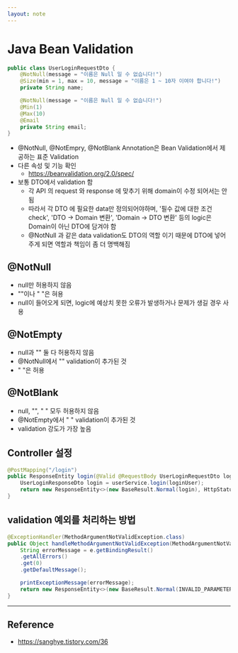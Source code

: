 ```yaml
---
layout: note
---
```


# Java Bean Validation

```java
public class UserLoginRequestDto {
    @NotNull(message = "이름은 Null 일 수 없습니다!")
    @Size(min = 1, max = 10, message = "이름은 1 ~ 10자 이여야 합니다!") 
    private String name;

    @NotNull(message = "이름은 Null 일 수 없습니다!")
    @Min(1)
    @Max(10)
    @Email
    private String email;
}
```
- @NotNull, @NotEmpry, @NotBlank Annotation은 Bean Validation에서 제공하는 표준 Validation
- 다른 속성 및 기능 확인
    - https://beanvalidation.org/2.0/spec/
- 보통 DTO에서 validation 함
    - 각 API 의 request 와 response 에 맞추기 위해 domain이 수정 되어서는 안 됨
    - 따라서 각 DTO 에 필요한 data만 정의되어야하며, '필수 값에 대한 조건 check', 'DTO -> Domain 변환', 'Domain -> DTO 변환' 등의 logic은 Domain이 아닌 DTO에 담겨야 함
    - @NotNull 과 같은 data validation도 DTO의 역할 이기 때문에 DTO에 넣어주게 되면 역할과 책임이 좀 더 명백해짐

## @NotNull

- null만 허용하지 않음
- ""이나 " "은 혀용
- null이 들어오게 되면, logic에 예상치 못한 오류가 발생하거나 문제가 생길 경우 사용

## @NotEmpty

- null과 "" 둘 다 허용하지 않음
- @NotNull에서 "" validation이 추가된 것
- " "은 허용

## @NotBlank

- null, "", " " 모두 허용하지 않음
- @NotEmpty에서 " " validation이 추가된 것
- validation 강도가 가장 높음

## Controller 설정

```java
@PostMapping("/login")
public ResponseEntity login(@Valid @RequestBody UserLoginRequestDto loginUser) {    
    UserLoginResponseDto login = userService.login(loginUser);
    return new ResponseEntity<>(new BaseResult.Normal(login), HttpStatus.OK);
}
```

## validation 예외를 처리하는 방법

```java
@ExceptionHandler(MethodArgumentNotValidException.class)
public Object handleMethodArgumentNotValidException(MethodArgumentNotValidException e) {
    String errorMessage = e.getBindingResult()
    .getAllErrors()
    .get(0)
    .getDefaultMessage();

    printExceptionMessage(errorMessage);
    return new ResponseEntity<>(new BaseResult.Normal(INVALID_PARAMETER), HttpStatus.BAD_REQUEST);
}
```

---

## Reference

- https://sanghye.tistory.com/36

